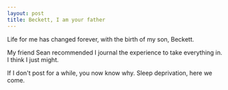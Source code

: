 ```yaml
---
layout: post
title: Beckett, I am your father
---
```

Life for me has changed forever, with the birth of my son, Beckett.

My friend Sean recommended I journal the experience to take everything in. I think I just might.

If I don't post for a while, you now know why. Sleep deprivation, here we come.
